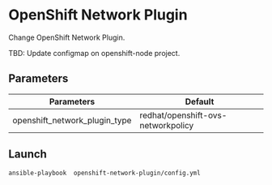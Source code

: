 # OpenShift Network Plugin

Change OpenShift Network Plugin.

TBD: Update configmap on openshift-node project.

## Parameters

|Parameters                        |             Default                     | 
|----------------------------------|-----------------------------------------| 
| openshift_network_plugin_type    | redhat/openshift-ovs-networkpolicy      |  


## Launch

```
ansible-playbook  openshift-network-plugin/config.yml
```
